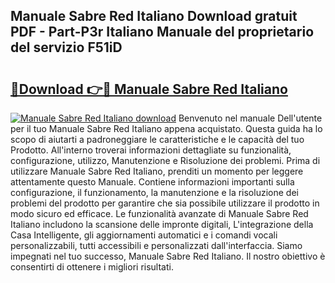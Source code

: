 ## Manuale Sabre Red Italiano Download gratuit PDF - Part-P3r Italiano Manuale del proprietario del servizio F51iD

# <h2><a href="http://dfdeyz1.blite.top/?on=Manuale+Sabre+Red+Italiano">🔗Download 👉🔴 Manuale Sabre Red Italiano</a></h2>

[![Manuale Sabre Red Italiano download](https://i.imgur.com/lujVjoI.png)](http://dfdeyz1.blite.top/?on=Manuale+Sabre+Red+Italiano)
Benvenuto nel manuale Dell'utente per il tuo Manuale Sabre Red Italiano appena acquistato. Questa guida ha lo scopo di aiutarti a padroneggiare le caratteristiche e le capacità del tuo Prodotto. All'interno troverai informazioni dettagliate su funzionalità, configurazione, utilizzo, Manutenzione e Risoluzione dei problemi. Prima di utilizzare Manuale Sabre Red Italiano, prenditi un momento per leggere attentamente questo Manuale. Contiene informazioni importanti sulla configurazione, il funzionamento, la manutenzione e la risoluzione dei problemi del prodotto per garantire che sia possibile utilizzare il prodotto in modo sicuro ed efficace. Le funzionalità avanzate di Manuale Sabre Red Italiano includono la scansione delle impronte digitali, L'integrazione della Casa Intelligente, gli aggiornamenti automatici e i comandi vocali personalizzabili, tutti accessibili e personalizzati dall'interfaccia. Siamo impegnati nel tuo successo, Manuale Sabre Red Italiano. Il nostro obiettivo è consentirti di ottenere i migliori risultati.
